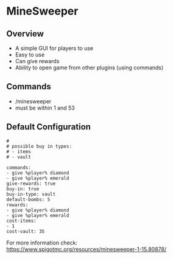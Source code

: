 # MineSweeper

## Overview
- A simple GUI for players to use
- Easy to use
- Can give rewards
- Ability to open game from other plugins (using commands)

## Commands
- /minesweeper <mine amount>
- <mine amount> must be within 1 and 53


## Default Configuration
```
# 
# possible buy in types:
# - items
# - vault

commands:
- give %player% diamond
- give %player% emerald
give-rewards: true
buy-in: true
buy-in-type: vault
default-bombs: 5
rewards:
- give %player% diamond
- give %player% emerald
cost-items:
- 1
cost-vault: 35

```

For more information check: https://www.spigotmc.org/resources/minesweeper-1-15.80878/
